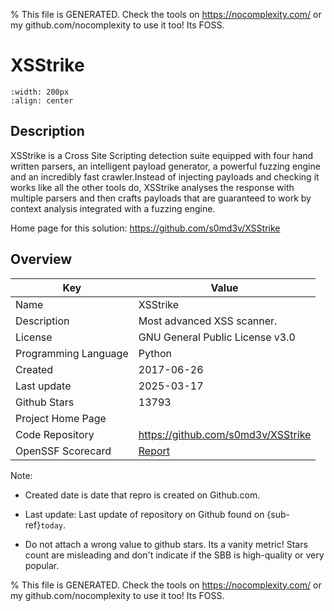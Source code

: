 
% This file is GENERATED. Check the tools on https://nocomplexity.com/ or my github.com/nocomplexity to use it too! Its FOSS. 

# XSStrike


```{image} https://camo.githubusercontent.com/0899d46f6fbc9cbfaa378de3bc94c035e8189a3f6cd791581e2250969d223781/68747470733a2f2f696d6167652e6962622e636f2f637075596f412f7873737472696b652d6c6f676f2e706e67 
:width: 200px 
:align: center 
```

## Description 

XSStrike is a Cross Site Scripting detection suite equipped with four hand written parsers, an intelligent payload generator, a powerful fuzzing engine and an incredibly fast crawler.Instead of injecting payloads and checking it works like all the other tools do, XSStrike analyses the response with multiple parsers and then crafts payloads that are guaranteed to work by context analysis integrated with a fuzzing engine. 

Home page for this solution: https://github.com/s0md3v/XSStrike 

## Overview 

| Key | Value |
| --- | --- |
| Name | XSStrike |
| Description | Most advanced XSS scanner. |
| License | GNU General Public License v3.0 |
| Programming Language | Python |
| Created | 2017-06-26 |
| Last update | 2025-03-17 |
| Github Stars | 13793 |
| Project Home Page |  |
| Code Repository | https://github.com/s0md3v/XSStrike |
| OpenSSF Scorecard | [Report](https://securityscorecards.dev/viewer/?uri=github.com/s0md3v/XSStrike) |

Note:
 - Created date is date that repro is created on Github.com. 

- Last update: Last update of repository on Github found on {sub-ref}`today`. 

- Do not attach a wrong value to github stars. Its a vanity metric! Stars count are misleading and 
don't indicate if the SBB is high-quality or very popular.

% This file is GENERATED. Check the tools on https://nocomplexity.com/ or my github.com/nocomplexity to use it too! Its FOSS. 

